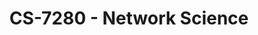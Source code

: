 ---
layout: course
title: CS-7280 - Network Science
aliases: NS
course_id: CS-7280
permalink: /CS-7280/
avg_difficulty: 2.79
avg_rating: 3.32
avg_workload: 13.16
type: course_page
---